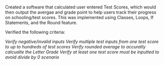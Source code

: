 Created a software that calculated user entered Test Scores, which would then output the avergae and grade point to help users track their progress on schooling/test scores.
This was implemented using Classes, Loops, If Statements, and the Round feature.

Verified the following criteria:

_Verify negative/invalid inputs
Verify multiple test inputs from one test score to up to hundreds of test scores
Verify rounded average to accuratly calcualte the Letter Grade
Verify at least one test score must be inputted to avoid divide by 0 scenario_
